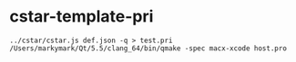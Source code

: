 # cstar-template-pri

`../cstar/cstar.js def.json -q > test.pri`
`/Users/markymark/Qt/5.5/clang_64/bin/qmake -spec macx-xcode host.pro`
